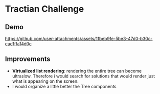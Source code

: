 # Tractian Challenge

## Demo

https://github.com/user-attachments/assets/11beb9fe-5be3-47d0-b30c-eae1ffa14d0c

## Improvements

- **Virtualized list rendering**: rendering the entire tree can become ultraslow. Therefore i would search for solutions that would render just what is appearing on the screen.
- I would organize a little better the Tree components
